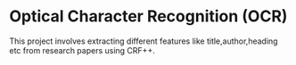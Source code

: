 # Optical Character Recognition (OCR)

This project involves extracting different features like title,author,heading etc from research papers using CRF++.
